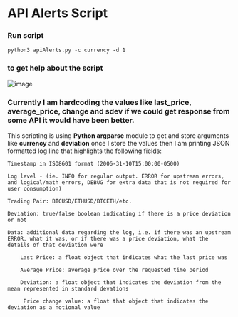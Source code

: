 # API Alerts Script

### Run script
```
python3 apiAlerts.py -c currency -d 1

```
### to get help about the script 

![image](https://user-images.githubusercontent.com/24311808/153013917-83924ff5-c207-4fd9-8988-f1b0ebf8fcef.png)

### Currently I am hardcoding the values like last_price, average_price, change and sdev if we could get response from some API it would have been better.
This scripting is using **Python argparse** module to get and store arguments like **currency** and **deviation** once I store the values then I am printing JSON formatted log line that highlights the following fields:
```
Timestamp in ISO8601 format (2006-31-10T15:00:00-0500)

Log level - (ie. INFO for regular output. ERROR for upstream errors, and logical/math errors, DEBUG for extra data that is not required for user consumption)

Trading Pair: BTCUSD/ETHUSD/BTCETH/etc.

Deviation: true/false boolean indicating if there is a price deviation or not

Data: additional data regarding the log, i.e. if there was an upstream ERROR, what it was, or if there was a price deviation, what the details of that deviation were

    Last Price: a float object that indicates what the last price was

    Average Price: average price over the requested time period

    Deviation: a float object that indicates the deviation from the mean represented in standard devations

     Price change value: a float that object that indicates the deviation as a notional value

```
